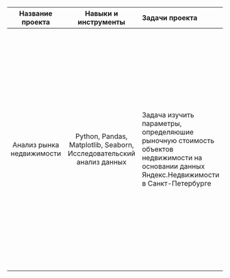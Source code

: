 | Название проекта | Навыки и инструменты | Задачи проекта | Описание проекта |
| :--------------------: | :---------------------: | :--------------------------- | :--------------------------- |
| Анализ рынка недвижимости | Python, Pandas, Matplotlib, Seaborn, Исследовательский анализ данных  | Задача изучить параметры, определяюшие рыночную стоимость объектов недвижимости на основании данных Яндекс.Недвижимости в Санкт-Петербурге|Предобработка данных. Категоризация данных. Добавление расчетных значений. Анализ распределения данных, оперделение мер центральной тенденции.  Очистка выбросов и аномальных значений. Определение взаимосвязи параметров квартиры и её стоимости по всем данным и в зоне , расположенной близко к центру. |
